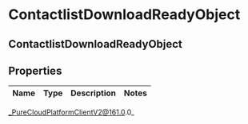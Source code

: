 # ContactlistDownloadReadyObject

## ContactlistDownloadReadyObject

## Properties

|Name | Type | Description | Notes|
|------------ | ------------- | ------------- | -------------|



_PureCloudPlatformClientV2@161.0.0_
